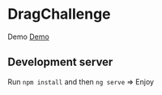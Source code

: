 # DragChallenge

Demo [Demo](http://46.101.119.205/home)

## Development server

Run `npm install`  and then `ng serve` => Enjoy

